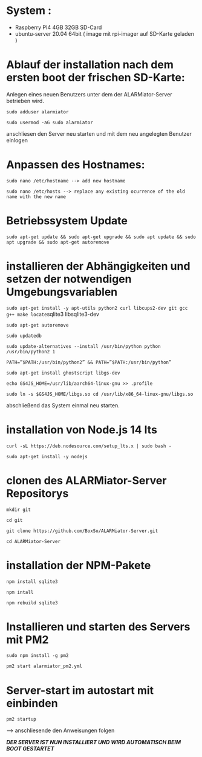 # System :
* Raspberry PI4 4GB 32GB SD-Card
* ubuntu-server 20.04 64bit ( image mit rpi-imager auf SD-Karte geladen )

# Ablauf der installation nach dem ersten boot der frischen SD-Karte:
Anlegen eines neuen Benutzers unter dem der ALARMiator-Server betrieben wird.

`sudo adduser alarmiator`

`sudo usermod -aG sudo alarmiator` 

anschliesen den Server neu starten und mit dem neu angelegten Benutzer einlogen

# Anpassen des Hostnames:
`sudo nano /etc/hostname --> add new hostname`

`sudo nano /etc/hosts --> replace any existing ocurrence of the old name with the new name`

# Betriebssystem Update
`sudo apt-get update && sudo apt-get upgrade && sudo apt update && sudo apt upgrade && sudo apt-get autoremove`

# installieren der Abhängigkeiten und setzen der notwendigen Umgebungsvariablen
`sudo apt-get install -y apt-utils python2 curl libcups2-dev git gcc g++ make locate`sqlite3 libsqlite3-dev

`sudo apt-get autoremove`

`sudo updatedb`


`sudo update-alternatives --install /usr/bin/python python /usr/bin/python2 1`

`PATH=”$PATH:/usr/bin/python2” && PATH=”$PATH:/usr/bin/python”`


`sudo apt-get install ghostscript libgs-dev`

`echo GS4JS_HOME=/usr/lib/aarch64-linux-gnu >> .profile`

`sudo ln -s $GS4JS_HOME/libgs.so cd /usr/lib/x86_64-linux-gnu/libgs.so`

abschließend das System einmal neu starten.

# installation von Node.js 14 lts
`curl -sL https://deb.nodesource.com/setup_lts.x | sudo bash -`

`sudo apt-get install -y nodejs`

# clonen des ALARMiator-Server Repositorys
`mkdir git`

`cd git`

`git clone https://github.com/BoxSo/ALARMiator-Server.git`

`cd ALARMiator-Server`


# installation der NPM-Pakete
`npm install sqlite3`

`npm intall`

`npm rebuild sqlite3`


# Installieren und starten des Servers mit PM2
`sudo npm install -g pm2`

`pm2 start alarmiator_pm2.yml`


# Server-start im autostart mit einbinden
`pm2 startup`

--> anschliesende den Anweisungen folgen

_**DER SERVER IST NUN INSTALLIERT UND WIRD AUTOMATISCH BEIM BOOT GESTARTET**_

